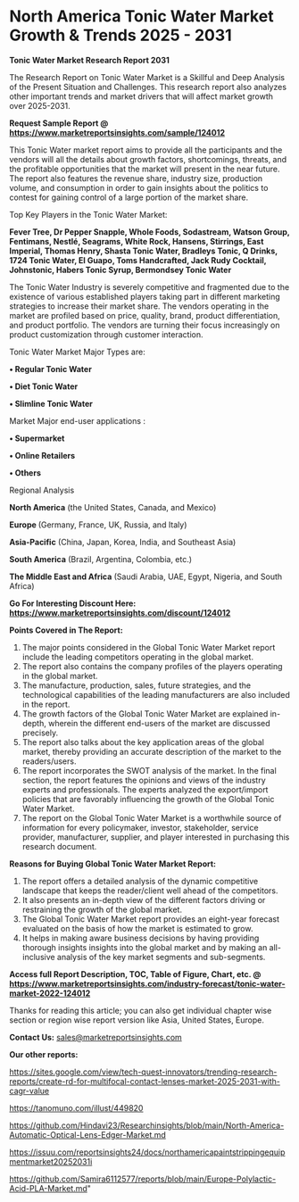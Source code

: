 # North America Tonic Water Market Growth & Trends 2025 - 2031

<strong>Tonic Water Market Research Report 2031</strong>

The Research Report on Tonic Water Market is a Skillful and Deep Analysis of the Present Situation and Challenges. This research report also analyzes other important trends and market drivers that will affect market growth over 2025-2031.

<strong>Request Sample Report @ <a href=https://www.marketreportsinsights.com/sample/124012>https://www.marketreportsinsights.com/sample/124012</a></strong>

This Tonic Water market report aims to provide all the participants and the vendors will all the details about growth factors, shortcomings, threats, and the profitable opportunities that the market will present in the near future. The report also features the revenue share, industry size, production volume, and consumption in order to gain insights about the politics to contest for gaining control of a large portion of the market share.

Top Key Players in the Tonic Water Market:

<strong>Fever Tree, Dr Pepper Snapple, Whole Foods, Sodastream, Watson Group, Fentimans, Nestlé, Seagrams, White Rock, Hansens, Stirrings, East Imperial, Thomas Henry, Shasta Tonic Water, Bradleys Tonic, Q Drinks, 1724 Tonic Water, El Guapo, Toms Handcrafted, Jack Rudy Cocktail, Johnstonic, Habers Tonic Syrup, Bermondsey Tonic Water</strong>

The Tonic Water Industry is severely competitive and fragmented due to the existence of various established players taking part in different marketing strategies to increase their market share. The vendors operating in the market are profiled based on price, quality, brand, product differentiation, and product portfolio. The vendors are turning their focus increasingly on product customization through customer interaction.

Tonic Water Market Major Types are:

<strong>• Regular Tonic Water

• Diet Tonic Water

• Slimline Tonic Water</strong>

Market Major end-user applications :

<strong>• Supermarket

• Online Retailers

• Others</strong>

Regional Analysis

</u><strong><b>North America</b></strong> (the United States, Canada, and Mexico)

<strong><b>Europe </b></strong>(Germany, France, UK, Russia, and Italy)

<strong><b>Asia-Pacific</b></strong> (China, Japan, Korea, India, and Southeast Asia)

<strong><b>South America</b></strong> (Brazil, Argentina, Colombia, etc.)

<strong><b>The Middle East and Africa</b></strong> (Saudi Arabia, UAE, Egypt, Nigeria, and South Africa)

<strong>Go For Interesting Discount Here: <a href=https://www.marketreportsinsights.com/discount/124012>https://www.marketreportsinsights.com/discount/124012</a></strong>

<strong>Points Covered in The Report:</strong>
<ol>
  <li>The major points considered in the Global Tonic Water Market report include the leading competitors operating in the global market.</li>
  <li>The report also contains the company profiles of the players operating in the global market.</li>
  <li>The manufacture, production, sales, future strategies, and the technological capabilities of the leading manufacturers are also included in the report.</li>
  <li>The growth factors of the Global Tonic Water Market are explained in-depth, wherein the different end-users of the market are discussed precisely.</li>
  <li>The report also talks about the key application areas of the global market, thereby providing an accurate description of the market to the readers/users.</li>
  <li>The report incorporates the SWOT analysis of the market. In the final section, the report features the opinions and views of the industry experts and professionals. The experts analyzed the export/import policies that are favorably influencing the growth of the Global Tonic Water Market.</li>
  <li>The report on the Global Tonic Water Market is a worthwhile source of information for every policymaker, investor, stakeholder, service provider, manufacturer, supplier, and player interested in purchasing this research document.</li>
</ol>
<strong>Reasons for Buying Global Tonic Water Market Report:</strong>

<ol>
  <li>The report offers a detailed analysis of the dynamic competitive landscape that keeps the reader/client well ahead of the competitors.</li>
  <li>It also presents an in-depth view of the different factors driving or restraining the growth of the global market.</li>
  <li>The Global Tonic Water Market report provides an eight-year forecast evaluated on the basis of how the market is estimated to grow.</li>
  <li>It helps in making aware business decisions by having providing thorough insights insights into the global market and by making an all-inclusive analysis of the key market segments and sub-segments.</li>
</ol>
<strong>Access full Report Description, TOC, Table of Figure, Chart, etc. @ <a href=https://www.marketreportsinsights.com/industry-forecast/tonic-water-market-2022-124012>https://www.marketreportsinsights.com/industry-forecast/tonic-water-market-2022-124012</a></strong>


Thanks for reading this article; you can also get individual chapter wise section or region wise report version like Asia, United States, Europe.

<strong>Contact Us:</strong>
sales@marketreportsinsights.com

<strong>Our other reports:</strong>

<a href=https://sites.google.com/view/tech-quest-innovators/trending-research-reports/create-rd-for-multifocal-contact-lenses-market-2025-2031-with-cagr-value>https://sites.google.com/view/tech-quest-innovators/trending-research-reports/create-rd-for-multifocal-contact-lenses-market-2025-2031-with-cagr-value</a>

<a href=https://tanomuno.com/illust/449820>https://tanomuno.com/illust/449820</a>

<a href=https://github.com/Hindavi23/Researchinsights/blob/main/North-America-Automatic-Optical-Lens-Edger-Market.md>https://github.com/Hindavi23/Researchinsights/blob/main/North-America-Automatic-Optical-Lens-Edger-Market.md</a>

<a href=https://issuu.com/reportsinsights24/docs/northamericapaintstrippingequipmentmarket20252031i>https://issuu.com/reportsinsights24/docs/northamericapaintstrippingequipmentmarket20252031i</a>

<a href=https://github.com/Samira6112577/reports/blob/main/Europe-Polylactic-Acid-PLA-Market.md>https://github.com/Samira6112577/reports/blob/main/Europe-Polylactic-Acid-PLA-Market.md</a>"
